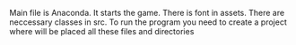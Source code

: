 Main file is Anaconda. It starts the game. There is font in assets. There are neccessary classes in src. To run the program you need to create a project where will be placed all these files and directories
